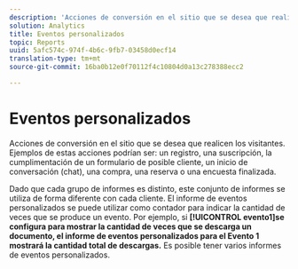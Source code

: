 ```yaml
---
description: 'Acciones de conversión en el sitio que se desea que realicen los visitantes. Ejemplos de estas acciones podrían ser: un registro, una suscripción, la cumplimentación de un formulario de posible cliente, un inicio de conversación (chat), una compra, una reserva o una encuesta finalizada.'
solution: Analytics
title: Eventos personalizados
topic: Reports
uuid: 5afc574c-974f-4b6c-9fb7-03458d0ecf14
translation-type: tm+mt
source-git-commit: 16ba0b12e0f70112f4c10804d0a13c278388ecc2

---
```



# Eventos personalizados

Acciones de conversión en el sitio que se desea que realicen los visitantes. Ejemplos de estas acciones podrían ser: un registro, una suscripción, la cumplimentación de un formulario de posible cliente, un inicio de conversación (chat), una compra, una reserva o una encuesta finalizada.

Dado que cada grupo de informes es distinto, este conjunto de informes se utiliza de forma diferente con cada cliente. El informe de eventos personalizados se puede utilizar como contador para indicar la cantidad de veces que se produce un evento. Por ejemplo, si **[!UICONTROL evento1]se configura para mostrar la cantidad de veces que se descarga un documento, el informe de eventos personalizados para el Evento 1 mostrará la cantidad total de descargas.** Es posible tener varios informes de eventos personalizados.
